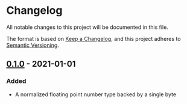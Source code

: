 # Changelog

All notable changes to this project will be documented in this file.

The format is based on [Keep a Changelog](https://keepachangelog.com/en/1.0.0/), and this project adheres to [Semantic Versioning](https://semver.org/spec/v2.0.0.html).

## [0.1.0] - 2021-01-01

### Added

- A normalized floating point number type backed by a single byte

[Unreleased]: https://github.com/attackgoat/f8/compare/fac045c...HEAD
[0.1.0]: https://crates.io/crates/f8/0.1.0
